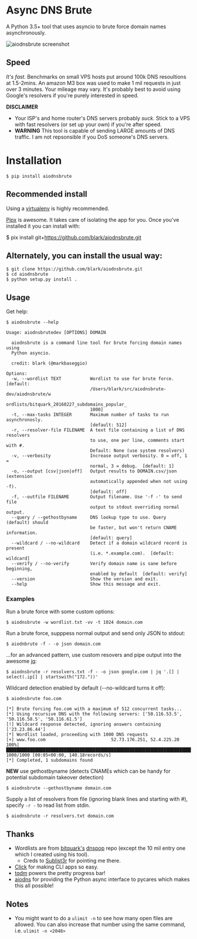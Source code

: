# Async DNS Brute

A Python 3.5+ tool that uses asyncio to brute force domain names asynchronously.

![aiodnsbrute screenshot](screenshot.png)

## Speed

*It's fast.* Benchmarks on small VPS hosts put around 100k DNS resoultions at 1.5-2mins. An amazon M3 box was used to make 1 mil requests in just over 3 minutes. Your mileage may vary. It's probably best to avoid using Google's resolvers if you're purely interested in speed.

**DISCLAIMER**
- Your ISP's and home router's DNS servers probably _suck_. Stick to a VPS with fast resolvers (or set up your own) if you're after speed.
- **WARNING** This tool is capable of sending LARGE amounts of DNS traffic. I am not repsonsible if you DoS someone's DNS servers.

# Installation

    $ pip install aiodnsbrute

## Recommended install

Using a [virtualenv](https://virtualenv.pypa.io/en/latest/userguide/#usage) is highly recommended.

[Pipx](https://github.com/pypa/pipx) is awesome. It takes care of isolating the app for you. Once you've installed it you can install with:

   $ pix install git+https://github.com/blark/aiodnsbrute.git

## Alternately, you can install the usual way:

    $ git clone https://github.com/blark/aiodnsbrute.git
    $ cd aiodnsbrute
    $ python setup.py install .

## Usage

Get help:

    $ aiodnsbrute --help

    Usage: aiodnsbrutedev [OPTIONS] DOMAIN
    
      aiodnsbrute is a command line tool for brute forcing domain names using
      Python asyncio.
    
      credit: blark (@markbaseggio)
    
    Options:
      -w, --wordlist TEXT           Wordlist to use for brute force.  [default:
                                    /Users/blark/src/aiodnsbrute-dev/aiodnsbrute/w
                                    ordlists/bitquark_20160227_subdomains_popular_
                                    1000]
      -t, --max-tasks INTEGER       Maximum number of tasks to run asynchronosly.
                                    [default: 512]
      -r, --resolver-file FILENAME  A text file containing a list of DNS resolvers
                                    to use, one per line, comments start with #.
                                    Default: None (use system resolvers)
      -v, --verbosity               Increase output verbosity. 0 = off, 1 =
                                    normal, 3 = debug.  [default: 1]
      -o, --output [csv|json|off]   Output results to DOMAIN.csv/json (extension
                                    automatically appended when not using -f).
                                    [default: off]
      -f, --outfile FILENAME        Output filename. Use '-f -' to send file
                                    output to stdout overriding normal output.
      --query / --gethostbyname     DNS lookup type to use. Query (default) should
                                    be faster, but won't return CNAME information.
                                    [default: query]
      --wildcard / --no-wildcard    Detect if a domain wildcard record is present
                                    (i.e. *.example.com).  [default: wildcard]
      --verify / --no-verify        Verify domain name is sane before beginning,
                                    enabled by default  [default: verify]
      --version                     Show the version and exit.
      --help                        Show this message and exit.

### Examples

Run a brute force with some custom options:

    $ aiodnsbrute -w wordlist.txt -vv -t 1024 domain.com

Run a brute force, supppess normal output and send only JSON to stdout:

    $ aiodnbrute -f - -o json domain.com

...for an advanced pattern, use custom resovers and pipe output into the awesome [jq](https://stedolan.github.io/jq/):

    $ aiodnsbrute -r resolvers.txt -f - -o json google.com | jq '.[] | select(.ip[] | startswith("172."))'

Wildcard detection enabled by default (--no-wildcard turns it off):

    $ aiodnsbrute foo.com

    [*] Brute forcing foo.com with a maximum of 512 concurrent tasks...
    [*] Using recursive DNS with the following servers: ['50.116.53.5', '50.116.58.5', '50.116.61.5']
    [!] Wildcard response detected, ignoring answers containing ['23.23.86.44']
    [*] Wordlist loaded, proceeding with 1000 DNS requests
    [+] www.foo.com                         52.73.176.251, 52.4.225.20
    100%|██████████████████████████████████████████████████████████████████████████████| 1000/1000 [00:05<00:00, 140.18records/s]
    [*] Completed, 1 subdomains found

**NEW** use gethostbyname (detects CNAMEs which can be handy for potential subdomain takeover detection)

    $ aiodnsbrute --gethostbyname domain.com

Supply a list of resolvers from file (ignoring blank lines and starting with #), specify `-r -` to read list from stdin.

    $ aiodnsbrute -r resolvers.txt domain.com

## Thanks

- Wordlists are from [bitquark's](https://github.com/bitquark) [dnspop](https://github.com/bitquark/dnspop) repo (except the 10 mil entry one which I created using his tool).
  - Creds to [Sublist3r](https://github.com/aboul3la/Sublist3r) for pointing me there.
- [Click](https://click.palletsprojects.com/en/7.x/) for making CLI apps so easy.
- [tqdm](https://github.com/tqdm/tqdm) powers the pretty progress bar!
- [aiodns](https://github.com/saghul/aiodns) for providing the Python async interface to pycares which makes this all possible!

## Notes

- You might want to do a `ulimit -n` to see how many open files are allowed. You can also increase that number using the same command, i.e. `ulimit -n <2048>`
